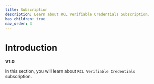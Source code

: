 ```yaml
---
title: Subscription
description: Learn about RCL Verifiable Credentials Subscription.
has_children: true
nav_order: 3
---
```


# Introduction
**V1.0**

In this section, you will learn about ``RCL Verifiable Credentials`` subscription.
 